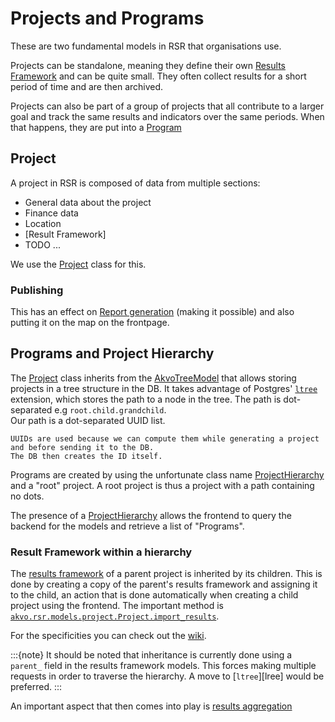 # Projects and Programs

These are two fundamental models in RSR that organisations use.

Projects can be standalone, meaning they define their own [Results Framework] and can be quite small.
They often collect results for a short period of time and are then archived.

Projects can also be part of a group of projects that all contribute to a larger goal and track the same
 results and indicators over the same periods.
When that happens, they are put into a [Program](#programs-and-project-hierarchy) 

## Project

A project in RSR is composed of data from multiple sections:

 - General data about the project
 - Finance data
 - Location
 - [Result Framework]
 - TODO ...

We use the [Project] class for this. 

### Publishing

This has an effect on [Report generation] (making it possible) and also putting it on the map on the frontpage.

## Programs and Project Hierarchy

The [Project] class inherits from the [AkvoTreeModel] that allows storing projects in a tree structure in the DB.
It takes advantage of Postgres' [`ltree`][ltree] extension, which stores the path to a node in the tree.
The path is dot-separated e.g `root.child.grandchild`.  
Our path is a dot-separated UUID list.

```{note}
UUIDs are used because we can compute them while generating a project and before sending it to the DB.
The DB then creates the ID itself.
```

Programs are created by using the unfortunate class name [ProjectHierarchy] and a "root" project.
A root project is thus a project with a path containing no dots.

The presence of a [ProjectHierarchy] allows the frontend to query the backend for the models 
 and retrieve a list of "Programs".

### Result Framework within a hierarchy

The [results framework][Results Framework] of a parent project is inherited by its children.
This is done by creating a copy of the parent's results framework and assigning it to the child,
 an action that is done automatically when creating a child project using the frontend.
The important method is [`akvo.rsr.models.project.Project.import_results`](#akvo.rsr.models.project.Project.import_results).

For the specificities you can check out the [wiki][framework inheritance].

:::{note}
It should be noted that inheritance is currently done using a `parent_` field in the results framework models.
This forces making multiple requests in order to traverse the hierarchy.
A move to [`ltree`][lree] would be preferred.
:::

An important aspect that then comes into play is [results aggregation][aggregation]

[aggregation]: results_framework/aggregation.md
[AkvoTreeModel]: #AkvoTreeModel
[framework inheritance]: https://github.com/akvo/akvo-rsr/wiki/Details-on-inheriting-results-frameworks
[ltree]: https://www.postgresql.org/docs/current/ltree.html
[Report generation]: ../report_generation.md
[Results Framework]: results_framework/index.md
[Project]: #akvo.rsr.models.project.Project
[ProjectHierarchy]: #akvo.rsr.models.project_hierarchy.ProjectHierarchy
